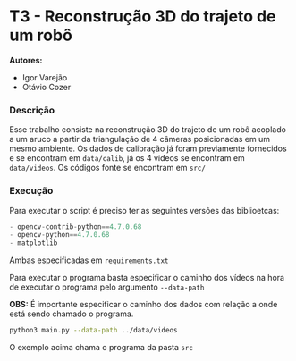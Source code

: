 # T3 - Reconstrução 3D do trajeto de um robô
**Autores:** 
- Igor Varejão
- Otávio Cozer

### Descrição
Esse trabalho consiste na reconstrução 3D do trajeto de um robô acoplado a um aruco a partir da triangulação de 4 câmeras
posicionadas em um mesmo ambiente. Os dados de calibração já foram previamente fornecidos e se encontram em `data/calib`,
já os 4 vídeos se encontram em `data/videos`. Os códigos fonte se encontram em `src/`

### Execução
Para executar o script é preciso ter as seguintes versões das biblioetcas:
```python
- opencv-contrib-python==4.7.0.68
- opencv-python==4.7.0.68
- matplotlib
```
Ambas especificadas em `requirements.txt`

Para executar o programa basta especificar o caminho dos vídeos na hora de executar o programa pelo argumento
`--data-path`

**OBS:** É importante especificar o caminho dos dados com relação a onde está sendo chamado o programa.
```bash
python3 main.py --data-path ../data/videos
```
O exemplo acima chama o programa da pasta `src`